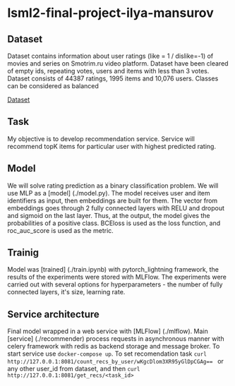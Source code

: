 # lsml2-final-project-ilya-mansurov

## Dataset

Dataset contains information about user ratings (like = 1 / dislike=-1) of movies and series on Smotrim.ru video platform.
Dataset have been cleared of empty ids, repeating votes, users and items with less than 3 votes.
Dataset consists of 44387 ratings, 1995 items and 10,076 users. Classes can be considered as balanced

[Dataset](./data/raw_ratings.csv)

## Task

My objective is to develop recommendation service. Service will recommend topK items for particular user with highest predicted rating.

## Model

We will solve rating prediction as a binary classification problem. We will use MLP as a [model] (./model.py).
The model receives user and item identifiers as input, then embeddings are built for them.
The vector from embeddings goes through 2 fully connected layers with RELU and dropout and sigmoid on the last layer.
Thus, at the output, the model gives the probabilities of a positive class. BCEloss is used as the loss function,
and roc_auc_score is used as the metric.

## Trainig

Model was [trained] (./train.ipynb) with pytorch_lightning framework, the results of the experiments were stored with MLFlow.
The experiments were carried out with several options for hyperparameters - the number of fully connected layers,
it's size, learning rate.

## Service architecture

Final model wrapped in a web service with [MLFlow] (./mlflow). Main [service] (./recommender) process requests in
asynchronous manner with celery framework with redis as backend storage and message broker.
To start service use `docker-compose up`. To set recomendation task `curl http://127.0.0.1:8081/count_recs_by_user/wKgcDlom3XR95yGlDpCGAg==
` or any other user_id from dataset, and then `curl http://127.0.0.1:8081/get_recs/<task_id>`
